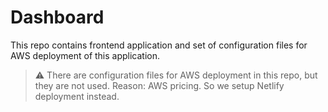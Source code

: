 # Dashboard

This repo contains frontend application and set of configuration files for AWS deployment of this application.

> ⚠️ There are configuration files for AWS deployment in this repo, but they are not used. Reason: AWS pricing. So we setup Netlify deployment instead.


